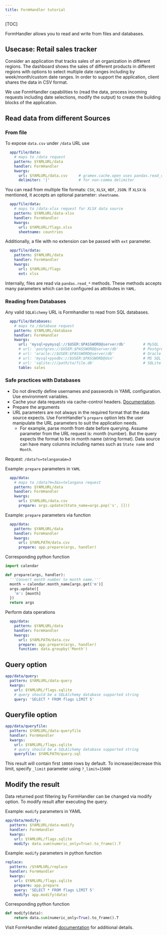 ```yaml
---
title: FormHandler tutorial
...
```


[TOC]

FormHandler allows you to read and write from files and databases.

## Usecase: Retail sales tracker

Consider an application that tracks sales of an organization in different regions.
The dashboard shows the sales of different products in different regions with
options to select multiple date ranges including by week/month/custom date ranges.
In order to support the application, client shares the data in CSV format.

We use FormHandler capabilities to (read the data, process incoming requests
including date selections, modify the output) to create the building blocks of
the application.

## Read data from different Sources

### From file

To expose `data.csv` under `/data` URL use

```YAML
  app/file/data:
    # maps to /data request
    pattern: $YAMLURL/data
    handler: FormHandler
    kwargs:
      url: $YAMLURL/data.csv     # gramex.cache.open uses pandas.read_csv
      delimiter: '|'             # for non-comma delimiter
```

You can read from multiple file formats: `CSV`, `XLSX`, `HDF`, `JSON`.
If `XLSX` is mentioned, it accepts an optional parameter: `sheetname`.

```YAML
  app/file/data:
    # maps to /data-xlsx request for XLSX data source
    pattern: $YAMLURL/data-xlsx
    handler: FormHandler
    kwargs:
      url: $YAMLURL/flags.xlsx
      sheetname: countries
```

Additionally, a file with no extension can be passed with `ext` parameter.

```YAML
  app/file/data:
    pattern: $YAMLURL/data
    handler: FormHandler
    kwargs:
      url: $YAMLURL/flags
      ext: xlsx
```

Internally, files are read via `pandas.read_*` methods. These methods accepts
many parameters which can be configured as attributes in `YAML`.

### Reading from Databases

Any valid `SQLAlchemy` URL is Formhandler to read from SQL databases.

```YAML
  app/file/databases:
    # maps to /database request
    pattern: $YAMLURL/database
    handler: FormHandler
    kwargs:
      url: 'mysql+pymysql://$USER:$PASSWORD@server/db'        # MySQL
      # url: 'postgres://$USER:$PASSWORD@server/db'           # PostgreSQL
      # url: 'oracle://$USER:$PASSWORD@server/db'             # Oracle
      # url: 'mysql+pyodbc://$USER:$PASSWORD@dsn'             # MS SQL
      # url: 'sqlite:///path/to/file.db'                      # SQLite
      table: sales
```

### Safe practices with Databases

- Do not directly define usernames and passwords in YAML configuration.
Use environment variables.
- Cache your data requests via cache-control headers. [Documentation](../cache/).
- Prepare the arguments
- URL parameters are not always in the required format that the data source expects.
Use FormHandler's `prepare` option lets the user manipulate the URL parameters to suit the application needs.
    - For example, parse month from date before querying.
    Assume parameter from the URL request is: month (number).
    But the query expects the format to be in month name (string format).
    Data source can have many columns including names such as `State name` and `Month`.

Request: `/data?s=telangana&m=3`

Example: `prepare` parameters in `YAML`

```YAML
  app/data:
    # maps to /data?m=3&s=telangana request
    pattern: $YAMLURL/data
    handler: FormHandler
    kwargs:
      url: $YAMLURL/data.csv
      prepare: args.update(State_name=args.pop('s', []))
```

Example: `prepare` parameters via function

```YAML
  app/data:
    pattern: $YAMLURL/data
    handler: FormHandler
    kwargs:
      url: $YAMLPATH/data.csv
      prepare: app.prepare(args, handler)
```

Corresponding python function

```python
import calendar

def prepare(args, handler):
  '''Convert month number to month name.'''
  month = calendar.month_name[args.get('m')]
  args.update({
    'm': [month]
  })
  return args
```

Perform data operations

```YAML
  app/data:
    pattern: $YAMLURL/data
    handler: FormHandler
    kwargs:
      url: $YAMLPATH/data.csv
      prepare: app.prepare(args, handler)
      function: data.groupby('Month')
```

## Query option

```YAML
app/data/query:
  pattern: $YAMLURL/data-query
  kwargs:
    url: $YAMLURL/flags.sqlite
    # query should be a SQLAlchemy database supported string
    query: 'SELECT * FROM flags LIMIT 5'
```

## Queryfile option

```YAML
app/data/queryfile:
  pattern: $YAMLURL/data-queryfile
  handler: FormHandler
  kwargs:
    url: $YAMLURL/flags.sqlite
    # query should be a SQLAlchemy database supported string
    queryfile: $YAMLPATH/query.sql
```

This result will contain first `10000` rows by default.
To increase/decrease this limit, specify `_limit` parameter using `?_limit=15000`


## Modify the result
Data returned post filtering by FormHandler can be changed via modify option.
To modify result after executing the query.

Example: `modify` parameters in YAML

```YAML
app/data/modify:
  pattern: $YAMLURL/data-modify
  handler: FormHandler
  kwargs:
    url: $YAMLURL/flags.sqlite
    modify: data.sum(numeric_only=True).to_frame().T
```

Example: `modify` parameters in python function

```YAML
replace:
  pattern: /$YAMLURL/replace
  handler: FormHandler
  kwargs:
    url: $YAMLURL/flags.sqlite
    prepare: app.prepare
    query: 'SELECT * FROM flags LIMIT 5'
    modify: app.modify(data)
```

Corresponding python function

```python
def modify(data):
    return data.sum(numeric_only=True).to_frame().T
```

Visit FormHandler related [documentation](../formhandler/) for additional details.
